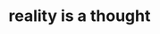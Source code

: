 ---
title: "reality is a thought"
created: 2022-07-29
related:
  - Boltzmann brain - Wikipedia
tags:
  - What is Reality
  - Fragment
---